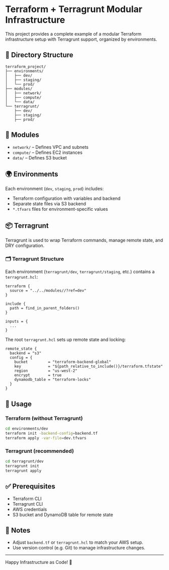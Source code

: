 # Terraform + Terragrunt Modular Infrastructure

This project provides a complete example of a modular Terraform infrastructure setup with Terragrunt support, organized by environments.

## 📁 Directory Structure

```
terraform_project/
├── environments/
│   ├── dev/
│   ├── staging/
│   └── prod/
├── modules/
│   ├── network/
│   ├── compute/
│   └── data/
└── terragrunt/
    ├── dev/
    ├── staging/
    ├── prod/
```

## 🧱 Modules

- `network/` – Defines VPC and subnets
- `compute/` – Defines EC2 instances
- `data/` – Defines S3 bucket

## 🌍 Environments

Each environment (`dev`, `staging`, `prod`) includes:
- Terraform configuration with variables and backend
- Separate state files via S3 backend
- `*.tfvars` files for environment-specific values

## 📦 Terragrunt

Terragrunt is used to wrap Terraform commands, manage remote state, and DRY configuration.

### 🗂 Terragrunt Structure

Each environment (`terragrunt/dev`, `terragrunt/staging`, etc.) contains a `terragrunt.hcl`:

```hcl
terraform {
  source = "../../modules//?ref=dev"
}

include {
  path = find_in_parent_folders()
}

inputs = {
  ...
}
```

The root `terragrunt.hcl` sets up remote state and locking:

```hcl
remote_state {
  backend = "s3"
  config = {
    bucket         = "terraform-backend-global"
    key            = "${path_relative_to_include()}/terraform.tfstate"
    region         = "us-west-2"
    encrypt        = true
    dynamodb_table = "terraform-locks"
  }
}
```

## 🚀 Usage

### Terraform (without Terragrunt)

```bash
cd environments/dev
terraform init -backend-config=backend.tf
terraform apply -var-file=dev.tfvars
```

### Terragrunt (recommended)

```bash
cd terragrunt/dev
terragrunt init
terragrunt apply
```

## ✅ Prerequisites

- Terraform CLI
- Terragrunt CLI
- AWS credentials
- S3 bucket and DynamoDB table for remote state

## 📝 Notes

- Adjust `backend.tf` or `terragrunt.hcl` to match your AWS setup.
- Use version control (e.g. Git) to manage infrastructure changes.

---

Happy Infrastructure as Code! 🚀